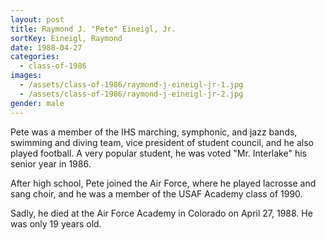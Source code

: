 ```yaml
---
layout: post
title: Raymond J. "Pete" Eineigl, Jr.
sortKey: Eineigl, Raymond
date: 1988-04-27
categories:
  - class-of-1986
images:
  - /assets/class-of-1986/raymond-j-eineigl-jr-1.jpg
  - /assets/class-of-1986/raymond-j-eineigl-jr-2.jpg
gender: male
---
```

Pete was a member of the IHS marching, symphonic, and jazz bands, swimming and diving team, vice president of student council, and he also played football. A very popular student, he was voted "Mr. Interlake" his senior year in 1986.

After high school, Pete joined the Air Force, where he played lacrosse and sang choir, and he was a member of the USAF Academy class of 1990. 

Sadly, he died at the Air Force Academy in Colorado on April 27, 1988. He was only 19 years old.